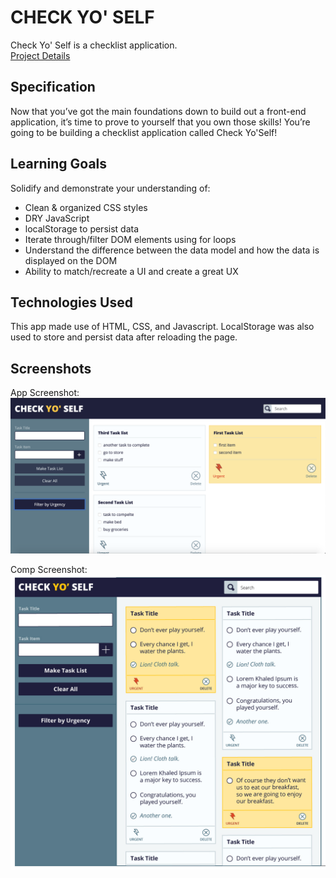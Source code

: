 # CHECK YO' SELF

Check Yo' Self is a checklist application.  
[Project Details](https://frontend.turing.io/projects/module-1/check-yo-self-solo.html)

## Specification
Now that you’ve got the main foundations down to build out a front-end application, it’s time to prove to yourself that you own those skills! You’re going to be building a checklist application called Check Yo'Self!

## Learning Goals
Solidify and demonstrate your understanding of:
- Clean & organized CSS styles
- DRY JavaScript
- localStorage to persist data
- Iterate through/filter DOM elements using for loops
- Understand the difference between the data model and how the data is displayed on the DOM
- Ability to match/recreate a UI and create a great UX

## Technologies Used
This app made use of HTML, CSS, and Javascript. LocalStorage was also used to store and persist data after reloading the page.

## Screenshots
App Screenshot:
![App Screenshot](./assets/app-screenshot.png)  

Comp Screenshot:  
![App Screenshot](./assets/check-yo-self-01.jpg)  
